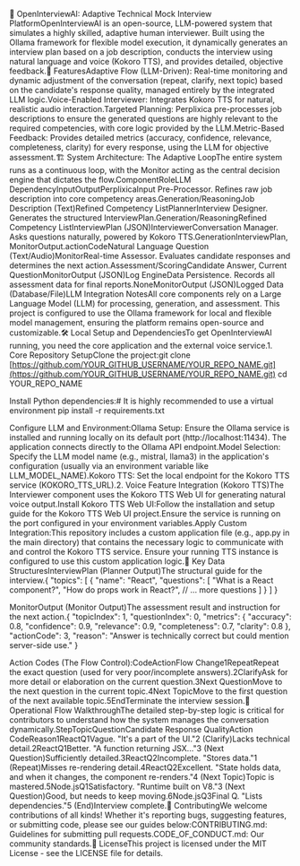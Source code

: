 🤖 OpenInterviewAI: Adaptive Technical Mock Interview PlatformOpenInterviewAI is an open-source, LLM-powered system that simulates a highly skilled, adaptive human interviewer. Built using the Ollama framework for flexible model execution, it dynamically generates an interview plan based on a job description, conducts the interview using natural language and voice (Kokoro TTS), and provides detailed, objective feedback.🌟 FeaturesAdaptive Flow (LLM-Driven): Real-time monitoring and dynamic adjustment of the conversation (repeat, clarify, next topic) based on the candidate's response quality, managed entirely by the integrated LLM logic.Voice-Enabled Interviewer: Integrates Kokoro TTS for natural, realistic audio interaction.Targeted Planning: Perplixica pre-processes job descriptions to ensure the generated questions are highly relevant to the required competencies, with core logic provided by the LLM.Metric-Based Feedback: Provides detailed metrics (accuracy, confidence, relevance, completeness, clarity) for every response, using the LLM for objective assessment.🏗️ System Architecture: The Adaptive LoopThe entire system runs as a continuous loop, with the Monitor acting as the central decision engine that dictates the flow.ComponentRoleLLM DependencyInputOutputPerplixicaInput Pre-Processor. Refines raw job description into core competency areas.Generation/ReasoningJob Description (Text)Refined Competency ListPlannerInterview Designer. Generates the structured InterviewPlan.Generation/ReasoningRefined Competency ListInterviewPlan (JSON)InterviewerConversation Manager. Asks questions naturally, powered by Kokoro TTS.GenerationInterviewPlan, MonitorOutput.actionCodeNatural Language Question (Text/Audio)MonitorReal-time Assessor. Evaluates candidate responses and determines the next action.Assessment/ScoringCandidate Answer, Current QuestionMonitorOutput (JSON)Log EngineData Persistence. Records all assessment data for final reports.NoneMonitorOutput (JSON)Logged Data (Database/File)LLM Integration NotesAll core components rely on a Large Language Model (LLM) for processing, generation, and assessment. This project is configured to use the Ollama framework for local and flexible model management, ensuring the platform remains open-source and customizable.🛠️ Local Setup and DependenciesTo get OpenInterviewAI running, you need the core application and the external voice service.1. Core Repository SetupClone the project:git clone [https://github.com/YOUR_GITHUB_USERNAME/YOUR_REPO_NAME.git](https://github.com/YOUR_GITHUB_USERNAME/YOUR_REPO_NAME.git)
cd YOUR_REPO_NAME

Install Python dependencies:# It is highly recommended to use a virtual environment
pip install -r requirements.txt

Configure LLM and Environment:Ollama Setup: Ensure the Ollama service is installed and running locally on its default port (http://localhost:11434). The application connects directly to the Ollama API endpoint.Model Selection: Specify the LLM model name (e.g., mistral, llama3) in the application's configuration (usually via an environment variable like LLM_MODEL_NAME).Kokoro TTS: Set the local endpoint for the Kokoro TTS service (KOKORO_TTS_URL).2. Voice Feature Integration (Kokoro TTS)The Interviewer component uses the Kokoro TTS Web UI for generating natural voice output.Install Kokoro TTS Web UI:Follow the installation and setup guide for the Kokoro TTS Web UI project.Ensure the service is running on the port configured in your environment variables.Apply Custom Integration:This repository includes a custom application file (e.g., app.py in the main directory) that contains the necessary logic to communicate with and control the Kokoro TTS service. Ensure your running TTS instance is configured to use this custom application logic.📌 Key Data StructuresInterviewPlan (Planner Output)The structural guide for the interview.{
  "topics": [
    {
      "name": "React",
      "questions": [
        "What is a React component?",
        "How do props work in React?",
        // ... more questions
      ]
    }
  ]
}

MonitorOutput (Monitor Output)The assessment result and instruction for the next action.{
  "topicIndex": 1,
  "questionIndex": 0,
  "metrics": {
    "accuracy": 0.8, 
    "confidence": 0.9, 
    "relevance": 0.9, 
    "completeness": 0.7, 
    "clarity": 0.8 
  },
  "actionCode": 3,
  "reason": "Answer is technically correct but could mention server-side use."
}

Action Codes (The Flow Control):CodeActionFlow Change1RepeatRepeat the exact question (used for very poor/incomplete answers).2ClarifyAsk for more detail or elaboration on the current question.3Next QuestionMove to the next question in the current topic.4Next TopicMove to the first question of the next available topic.5EndTerminate the interview session.🔁 Operational Flow WalkthroughThe detailed step-by-step logic is critical for contributors to understand how the system manages the conversation dynamically.StepTopicQuestionCandidate Response QualityAction CodeReason1ReactQ1Vague. "It's a part of the UI."2 (Clarify)Lacks technical detail.2ReactQ1Better. "A function returning JSX..."3 (Next Question)Sufficiently detailed.3ReactQ2Incomplete. "Stores data."1 (Repeat)Misses re-rendering detail.4ReactQ2Excellent. "State holds data, and when it changes, the component re-renders."4 (Next Topic)Topic is mastered.5Node.jsQ1Satisfactory. "Runtime built on V8."3 (Next Question)Good, but needs to keep moving.6Node.jsQ3Final Q. "Lists dependencies."5 (End)Interview complete.🤝 ContributingWe welcome contributions of all kinds! Whether it's reporting bugs, suggesting features, or submitting code, please see our guides below:CONTRIBUTING.md: Guidelines for submitting pull requests.CODE_OF_CONDUCT.md: Our community standards.📄 LicenseThis project is licensed under the MIT License - see the LICENSE file for details.
